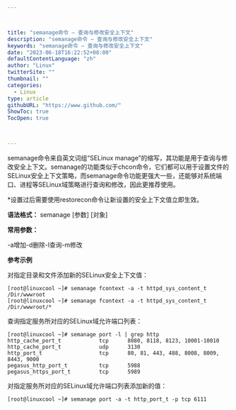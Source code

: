 ```yaml
---



title: "semanage命令 – 查询与修改安全上下文"
description: "semanage命令 – 查询与修改安全上下文"
keywords: "semanage命令 – 查询与修改安全上下文"
date: "2023-06-18T16:22:52+08:00"
defaultContentLanguage: "zh"
author: "Linux"
twitterSite: ""
thumbnail: ""
categories:
  - Linux
type: article
githubURL: "https://www.github.com/"
ShowToc: true
TocOpen: true



---
```


semanage命令来自英文词组“SELinux manage”的缩写，其功能是用于查询与修改安全上下文。semanage的功能类似于chcon命令，它们都可以用于设置文件的SELinux安全上下文策略，而semanage命令功能更强大一些，还能够对系统端口、进程等SELinux域策略进行查询和修改，因此更推荐使用。

*设置过后需要使用restorecon命令让新设置的安全上下文值立即生效。

**语法格式：** semanage [参数] [对象]

**常用参数：**

-a增加-d删除-l查询-m修改

**参考示例**

对指定目录和文件添加新的SELinux安全上下文值：

```
[root@linuxcool ~]# semanage fcontext -a -t httpd_sys_content_t /Dir/wwwroot
[root@linuxcool ~]# semanage fcontext -a -t httpd_sys_content_t /Dir/wwwroot/*
```

查询指定服务所对应的SELinux域允许端口列表：

```
[root@linuxcool ~]# semanage port -l | grep http
http_cache_port_t            tcp      8080, 8118, 8123, 10001-10010
http_cache_port_t            udp      3130
http_port_t                  tcp      80, 81, 443, 488, 8008, 8009, 8443, 9000
pegasus_http_port_t          tcp      5988
pegasus_https_port_t         tcp      5989
```

对指定服务所对应的SELinux域允许端口列表添加新的值：

```
[root@linuxcool ~]# semanage port -a -t http_port_t -p tcp 6111
```